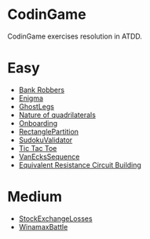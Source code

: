 CodinGame
=========

CodinGame exercises resolution in ATDD.

# Easy
* [Bank Robbers](src/Easy/BankRobbers/bank_robbers.feature)
* [Enigma](src/Easy/Enigma/enigma.feature)
* [GhostLegs](src/Easy/GhostLegs/ghost_legs.feature)
* [Nature of quadrilaterals](src/Easy/NatureOfQuadrilaterals/nature_of_quadrilaterals.feature)
* [Onboarding](src/Easy/Onboarding/onboarding.feature)
* [RectanglePartition](src/Easy/RectanglePartition/rectangle_partition.feature)
* [SudokuValidator](src/Easy/SudokuValidator/sudoku_validator.feature)
* [Tic Tac Toe](src/Easy/TicTacToe/tic_tac_toe.feature)
* [VanEcksSequence](src/Easy/VanEcksSequence/van_ecks_sequence.feature)
* [Equivalent Resistance Circuit Building](src/Medium/EquivalentResistanceCircuitBuilding/equivalent_resistance_circuit_building.feature)

# Medium
* [StockExchangeLosses](src/Medium/StockExchangeLosses/stock_exchange_losses.feature)
* [WinamaxBattle](src/Medium/WinamaxBattle/winamax_battle.feature)
